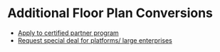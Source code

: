 # Additional Floor Plan Conversions

* [Apply to certified partner program](partner/requirements.md)
* [Request special deal for platforms/ large enterprises](mailto:sales@archilogic.com)
